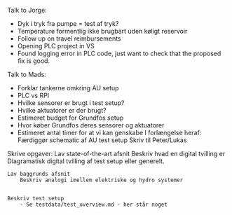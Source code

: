 
Talk to Jorge:
- Dyk i tryk fra pumpe = test af tryk?
- Temperature formentlig ikke brugbart uden køligt reservoir
- Follow up on travel reimbursements
- Opening PLC project in VS
- Found logging error in PLC code, just want to check that the proposed fix is good.

Talk to Mads:
- Forklar tankerne omkring AU setup
- PLC vs RPI
- Hvilke sensorer er brugt i test setup?
- Hvilke aktuatorer er der brugt?
- Estimeret budget for Grundfos setup
- Hvor køber Grundfos deres sensorer og aktuatorer
- Estimeret antal timer for at vi kan genskabe
I forlængelse heraf:
    Færdiggør schematic af AU test setup
    Skriv til Peter/Lukas

Skrive opgaver:
    Lav state-of-the-art afsnit
        Beskriv hvad en digital tvilling er
        Diagramatisk digital tvilling af test setup eller generelt.

    Lav baggrunds afsnit
        Beskriv analogi imellem elektriske og hydro systemer


    Beskriv test setup
        - Se testdata/test_overview.md - her står noget


